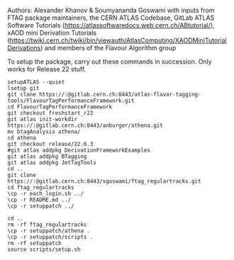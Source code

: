 Authors: Alexander Khanov & Soumyananda Goswami
with inputs from FTAG package maintainers, the CERN ATLAS Codebase, GitLab ATLAS Software Tutorials (https://atlassoftwaredocs.web.cern.ch/ABtutorial/), xAOD mini Derivation Tutorials (https://twiki.cern.ch/twiki/bin/viewauth/AtlasComputing/XAODMiniTutorialDerivations) and members of the Flavour Algorithm group

To setup the package, carry out these commands in succession.
Only works for Release 22 stuff.
```
setupATLAS --quiet
lsetup git
git clone https://:@gitlab.cern.ch:8443/atlas-flavor-tagging-tools/FlavourTagPerformanceFramework.git
cd FlavourTagPerformanceFramework
git checkout freshstart_r22
git atlas init-workdir  https://:@gitlab.cern.ch:8443/anburger/athena.git
mv btagAnalysis athena/
cd athena
git checkout release/22.6.3
#git atlas addpkg DerivationFrameworkExamples
git atlas addpkg BTagging
git atlas addpkg JetTagTools
cd ..
git clone https://:@gitlab.cern.ch:8443/sgoswami/ftag_regulartracks.git
cd ftag_regulartracks
\cp -r each_login.sh ../
\cp -r README.md ../
\cp -r setuppatch ../

cd ..
rm -rf ftag_regulartracks
\cp -r setuppatch/athena .
\cp -r setuppatch/scripts .
rm -rf setuppatch
source scripts/setup.sh
```
